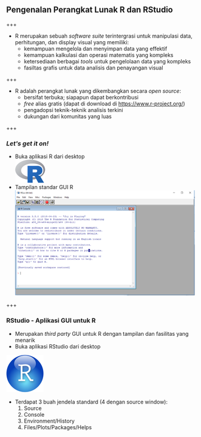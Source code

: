 ## Pengenalan Perangkat Lunak R dan RStudio

+++

- R merupakan sebuah _software suite_ terintergrasi untuk manipulasi data, perhitungan, dan display visual yang memiliki:
    - kemampuan mengelola dan menyimpan data yang effektif
    - kemampuan kalkulasi dan operasi matematis yang kompleks
    - ketersediaan berbagai _tools_ untuk pengelolaan data yang kompleks
    - fasiltas grafis untuk data analisis dan penayangan visual

+++

- R adalah perangkat lunak yang dikembangkan secara _open source_:
    - bersifat terbuka; siapapun dapat berkontribusi
    - _free_ alias gratis (dapat di download di https://www.r-project.org/)
    - pengadopsi teknik-teknik analisis terkini
    - dukungan dari komunitas yang luas

+++

### _Let's get it on!_

- Buka aplikasi R dari desktop  
![Rlogo](assets/img/Rlogo_small.png)
- Tampilan standar GUI R  
![Rlogo](assets/img/rgui_med.png)

+++
### RStudio - Aplikasi GUI untuk R

- Merupakan _third party_ GUI untuk R dengan tampilan dan fasilitas yang menarik
- Buka aplikasi RStudio dari desktop

![Rlogo](assets/img/RStudio_small.png)

- Terdapat 3 buah jendela standard (4 dengan source window): 
    1) Source
    2) Console
    3) Environment/History
    4) Files/Plots/Packages/Helps
